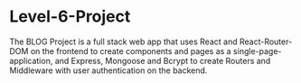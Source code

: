 # Level-6-Project
The BLOG Project is a full stack web app that uses React and React-Router-DOM on the frontend to create components and pages as a single-page-application,
and Express, Mongoose and Bcrypt to create Routers and Middleware with user authentication on the backend.
